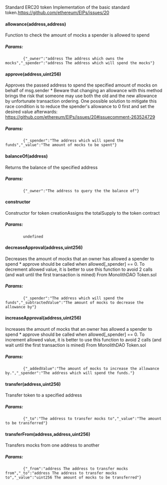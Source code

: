 Standard ERC20 token
Implementation of the basic standard token.https://github.com/ethereum/EIPs/issues/20
#### allowance(address,address)
Function to check the amount of mocks a spender is allowed to spend
##### Params:
            {"_owner":"address The address which owns the mocks","_spender":"address The address which will spend the mocks"}

#### approve(address,uint256)
Approves the passed address to spend the specified amount of mocks on behalf of msg.sender    * Beware that changing an allowance with this method brings the risk that someone may use both the old and the new allowance by unfortunate transaction ordering. One possible solution to mitigate this race condition is to reduce the spender's allowance to 0 first and set the desired value afterwards: https://github.com/ethereum/EIPs/issues/20#issuecomment-263524729
##### Params:
            {"_spender":"The address which will spend the funds","_value":"The amount of mocks to be spent"}

#### balanceOf(address)
Returns the balance of the specified address
##### Params:
            {"_owner":"The address to query the the balance of"}

#### constructor
Constructor for token creationAssigns the totalSupply to the token contract
##### Params:
            undefined

#### decreaseApproval(address,uint256)
Decreases the amount of mocks that an owner has allowed a spender to spend    * approve should be called when allowed[_spender] == 0. To decrement allowed value, it is better to use this function to avoid 2 calls (and wait until the first transaction is mined) From MonolithDAO Token.sol
##### Params:
            {"_spender":"The address which will spend the funds","_subtractedValue":"The amount of mocks to decrease the allowance by"}

#### increaseApproval(address,uint256)
Increases the amount of mocks that an owner has allowed a spender to spend    * approve should be called when allowed[_spender] == 0. To increment allowed value, it is better to use this function to avoid 2 calls (and wait until the first transaction is mined) From MonolithDAO Token.sol
##### Params:
            {"_addedValue":"The amount of mocks to increase the allowance by.","_spender":"The address which will spend the funds."}

#### transfer(address,uint256)
Transfer token to a specified address
##### Params:
            {"_to":"The address to transfer mocks to","_value":"The amount to be transferred"}

#### transferFrom(address,address,uint256)
Transfers mocks from one address to another
##### Params:
            {"_from":"address The address to transfer mocks from","_to":"address The address to transfer mocks to","_value":"uint256 The amount of mocks to be transferred"}

